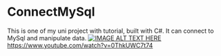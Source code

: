# ConnectMySql
This is one of my uni project with tutorial, built with C#. It can connect to MySql and manipulate data.
[![IMAGE ALT TEXT HERE](https://img.youtube.com/vi/0ThkUWC7t74/0.jpg)](https://www.youtube.com/watch?v=0ThkUWC7t74)
</br>
https://www.youtube.com/watch?v=0ThkUWC7t74
